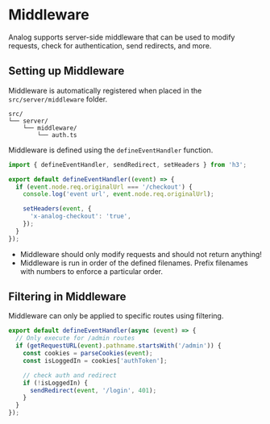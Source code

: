 # Middleware

Analog supports server-side middleware that can be used to modify requests, check for authentication, send redirects, and more.

## Setting up Middleware

Middleware is automatically registered when placed in the `src/server/middleware` folder.

```treeview
src/
└── server/
    └── middleware/
        └── auth.ts
```

Middleware is defined using the `defineEventHandler` function.

```ts
import { defineEventHandler, sendRedirect, setHeaders } from 'h3';

export default defineEventHandler((event) => {
  if (event.node.req.originalUrl === '/checkout') {
    console.log('event url', event.node.req.originalUrl);

    setHeaders(event, {
      'x-analog-checkout': 'true',
    });
  }
});
```

- Middleware should only modify requests and should not return anything!
- Middleware is run in order of the defined filenames. Prefix filenames with numbers to enforce a particular order.

## Filtering in Middleware

Middleware can only be applied to specific routes using filtering.

```ts
export default defineEventHandler(async (event) => {
  // Only execute for /admin routes
  if (getRequestURL(event).pathname.startsWith('/admin')) {
    const cookies = parseCookies(event);
    const isLoggedIn = cookies['authToken'];

    // check auth and redirect
    if (!isLoggedIn) {
      sendRedirect(event, '/login', 401);
    }
  }
});
```
